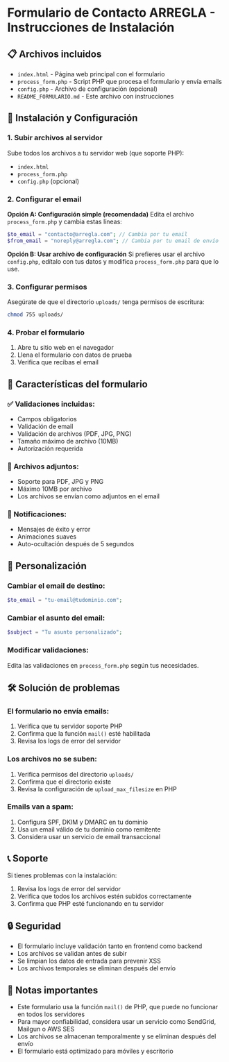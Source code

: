 # Formulario de Contacto ARREGLA - Instrucciones de Instalación

## 📋 Archivos incluidos

- `index.html` - Página web principal con el formulario
- `process_form.php` - Script PHP que procesa el formulario y envía emails
- `config.php` - Archivo de configuración (opcional)
- `README_FORMULARIO.md` - Este archivo con instrucciones

## 🚀 Instalación y Configuración

### 1. Subir archivos al servidor

Sube todos los archivos a tu servidor web (que soporte PHP):
- `index.html`
- `process_form.php`
- `config.php` (opcional)

### 2. Configurar el email

**Opción A: Configuración simple (recomendada)**
Edita el archivo `process_form.php` y cambia estas líneas:

```php
$to_email = "contacto@arregla.com"; // Cambia por tu email
$from_email = "noreply@arregla.com"; // Cambia por tu email de envío
```

**Opción B: Usar archivo de configuración**
Si prefieres usar el archivo `config.php`, edítalo con tus datos y modifica `process_form.php` para que lo use.

### 3. Configurar permisos

Asegúrate de que el directorio `uploads/` tenga permisos de escritura:
```bash
chmod 755 uploads/
```

### 4. Probar el formulario

1. Abre tu sitio web en el navegador
2. Llena el formulario con datos de prueba
3. Verifica que recibas el email

## 📧 Características del formulario

### ✅ Validaciones incluidas:
- Campos obligatorios
- Validación de email
- Validación de archivos (PDF, JPG, PNG)
- Tamaño máximo de archivo (10MB)
- Autorización requerida

### 📎 Archivos adjuntos:
- Soporte para PDF, JPG y PNG
- Máximo 10MB por archivo
- Los archivos se envían como adjuntos en el email

### 🎨 Notificaciones:
- Mensajes de éxito y error
- Animaciones suaves
- Auto-ocultación después de 5 segundos

## 🔧 Personalización

### Cambiar el email de destino:
```php
$to_email = "tu-email@tudominio.com";
```

### Cambiar el asunto del email:
```php
$subject = "Tu asunto personalizado";
```

### Modificar validaciones:
Edita las validaciones en `process_form.php` según tus necesidades.

## 🛠️ Solución de problemas

### El formulario no envía emails:
1. Verifica que tu servidor soporte PHP
2. Confirma que la función `mail()` esté habilitada
3. Revisa los logs de error del servidor

### Los archivos no se suben:
1. Verifica permisos del directorio `uploads/`
2. Confirma que el directorio existe
3. Revisa la configuración de `upload_max_filesize` en PHP

### Emails van a spam:
1. Configura SPF, DKIM y DMARC en tu dominio
2. Usa un email válido de tu dominio como remitente
3. Considera usar un servicio de email transaccional

## 📞 Soporte

Si tienes problemas con la instalación:
1. Revisa los logs de error del servidor
2. Verifica que todos los archivos estén subidos correctamente
3. Confirma que PHP esté funcionando en tu servidor

## 🔒 Seguridad

- El formulario incluye validación tanto en frontend como backend
- Los archivos se validan antes de subir
- Se limpian los datos de entrada para prevenir XSS
- Los archivos temporales se eliminan después del envío

## 📝 Notas importantes

- Este formulario usa la función `mail()` de PHP, que puede no funcionar en todos los servidores
- Para mayor confiabilidad, considera usar un servicio como SendGrid, Mailgun o AWS SES
- Los archivos se almacenan temporalmente y se eliminan después del envío
- El formulario está optimizado para móviles y escritorio
